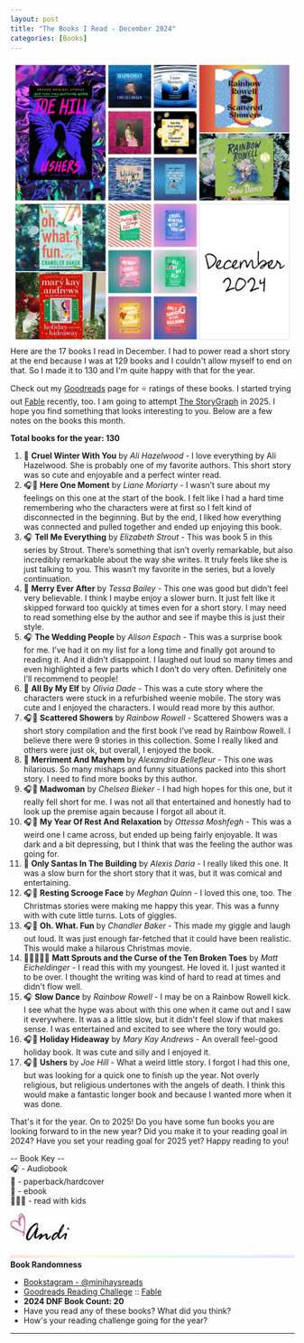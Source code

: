 ```yaml
---
layout: post
title: "The Books I Read - December 2024"
categories: [Books]
---
```

![books](/images/December2024Books.JPG)
Here are the 17 books I read in December. I had to power read a short story at the end because I was at 129 books and I couldn't allow myself to end on that. So I made it to 130 and I'm quite happy with that for the year.

Check out my [Goodreads](https://www.goodreads.com/user_challenges/48253141) page for ⭐️ ratings of these books. I started trying out [Fable](https://fable.co/minihays-147798854824) recently, too. I am going to attempt [The StoryGraph](https://app.thestorygraph.com/stats/minihays?year=2025) in 2025. I hope you find something that looks interesting to you. Below are a few notes on the books this month.

**Total books for the year: 130**

1. 📱 **Cruel Winter With You** by *Ali Hazelwood* - I love everything by Ali Hazelwood. She is probably one of my favorite authors. This short story was so cute and enjoyable and a perfect winter read. 
2. 🎧📱 **Here One Moment** by *Liane Moriarty* - I wasn’t sure about my feelings on this one at the start of the book. I felt like I had a hard time remembering who the characters were at first so I felt kind of disconnected in the beginning. But by the end, I liked how everything was connected and pulled together and ended up enjoying this book. 
3. 🎧 **Tell Me Everything** by *Elizabeth Strout* - This was book 5 in this series by Strout. There’s something that isn’t overly remarkable, but also incredibly remarkable about the way she writes. It truly feels like she is just talking to you. This wasn’t my favorite in the series, but a lovely continuation. 
4. 📱 **Merry Ever After** by *Tessa Bailey* - This one was good but didn’t feel very believable. I think I maybe enjoy a slower burn. It just felt like it skipped forward too quickly at times even for a short story. I may need to read something else by the author and see if maybe this is just their style. 
5. 🎧 **The Wedding People** by *Alison Espach* - This was a surprise book for me. I’ve had it on my list for a long time and finally got around to reading it. And it didn’t disappoint. I laughed out loud so many times and even highlighted a few parts which I don’t do very often. Definitely one I’ll recommend to people!
6. 📱 **All By My Elf** by *Olivia Dade* - This was a cute story where the characters were stuck in a refurbished weenie mobile. The story was cute and I enjoyed the characters. I would read more by this author. 
7. 🎧📱 **Scattered Showers** by *Rainbow Rowell* - Scattered Showers was a short story compilation and the first book I’ve read by Rainbow Rowell. I believe there were 9 stories in this collection. Some I really liked and others were just ok, but overall, I enjoyed the book. 
8. 📱 **Merriment And Mayhem** by *Alexandria Bellefleur* - This one was hilarious. So many mishaps and funny situations packed into this short story. I need to find more books by this author.
9. 🎧📱 **Madwoman** by *Chelsea Bieker* - I had high hopes for this one, but it really fell short for me. I was not all that entertained and honestly had to look up the premise again because I forgot all about it. 
10. 🎧📱 **My Year Of Rest And Relaxation** by *Ottessa Moshfegh* - This was a weird one I came across, but ended up being fairly enjoyable. It was dark and a bit depressing, but I think that was the feeling the author was going for.
11. 📱 **Only Santas In The Building** by *Alexis Daria* - I really liked this one. It was a slow burn for the short story that it was, but it was comical and entertaining. 
12. 🎧📱 **Resting Scrooge Face** by *Meghan Quinn* - I loved this one, too. The Christmas stories were making me happy this year. This was a funny with with cute little turns. Lots of giggles. 
13. 🎧📱 **Oh. What. Fun** by *Chandler Baker* - This made my giggle and laugh out loud. It was just enough far-fetched that it could have been realistic. This would make a hilarous Christmas movie.
14. 📖📱👩‍👧‍👦 **Matt Sprouts and the Curse of the Ten Broken Toes** by *Matt Eicheldinger* - I read this with my youngest. He loved it. I just wanted it to be over. I thought the writing was kind of hard to read at times and didn't flow well. 
15. 🎧 **Slow Dance** by *Rainbow Rowell* - I may be on a Rainbow Rowell kick. I see what the hype was about with this one when it came out and I saw it everywhere. It was a a little slow, but it didn't feel slow if that makes sense. I was entertained and excited to see where the tory would go.
16. 🎧📱 **Holiday Hideaway** by *Mary Kay Andrews* - An overall feel-good holiday book. It was cute and silly and I enjoyed it.
17. 🎧📱 **Ushers** by *Joe Hill* - What a weird little story. I forgot I had this one, but was looking for a quick one to finish up the year. Not overly religious, but religious undertones with the angels of death. I think this would make a fantastic longer book and because I wanted more when it was done.

That's it for the year. On to 2025! Do you have some fun books you are looking forward to in the new year? Did you make it to your reading goal in 2024? Have you set your reading goal for 2025 yet? Happy reading to you!

-- Book Key -- <br />
🎧 - Audiobook <br />
📖 - paperback/hardcover <br />
📱 - ebook <br />
👩‍👧‍👦 - read with kids 

![Andi](/images/andi.jpg)

![header](/images/SkinnyRainbow2.jpeg)
**Book Randomness**
- [Bookstagram - @minihaysreads](http://instagram.com/minihaysreads)
- [Goodreads Reading Challege](https://www.goodreads.com/user_challenges/48253141) :: [Fable](https://fable.co/minihays-147798854824)
- **2024 DNF Book Count: 20** 
- Have you read any of these books? What did you think?
- How's your reading challenge going for the year?

----